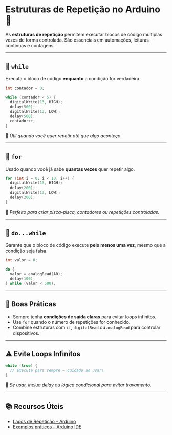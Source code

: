 
# Estruturas de Repetição no Arduino 🔁

As **estruturas de repetição** permitem executar blocos de código múltiplas vezes de forma controlada. São essenciais em automações, leituras contínuas e contagens.

---

## 🔁 `while`

Executa o bloco de código **enquanto** a condição for verdadeira.

```cpp
int contador = 0;

while (contador < 5) {
  digitalWrite(13, HIGH);
  delay(500);
  digitalWrite(13, LOW);
  delay(500);
  contador++;
}
```

🧠 *Útil quando você quer repetir até que algo aconteça.*

---

## 🔂 `for`

Usado quando você já sabe **quantas vezes** quer repetir algo.

```cpp
for (int i = 0; i < 10; i++) {
  digitalWrite(13, HIGH);
  delay(200);
  digitalWrite(13, LOW);
  delay(200);
}
```

📌 *Perfeito para criar pisca-pisca, contadores ou repetições controladas.*

---

## 🔁 `do...while`

Garante que o bloco de código execute **pelo menos uma vez**, mesmo que a condição seja falsa.

```cpp
int valor = 0;

do {
  valor = analogRead(A0);
  delay(100);
} while (valor < 500);
```

---

## 🧠 Boas Práticas

- Sempre tenha **condições de saída claras** para evitar loops infinitos.
- Use `for` quando o número de repetições for conhecido.
- Combine estruturas com `if`, `digitalRead` ou `analogRead` para controlar dispositivos.

---

## ⚠️ Evite Loops Infinitos

```cpp
while (true) {
  // Executa para sempre — cuidado ao usar!
}
```

🔄 *Se usar, inclua delay ou lógica condicional para evitar travamento.*

---

## 📚 Recursos Úteis

- [Laços de Repetição – Arduino](https://www.arduino.cc/reference/en/#structure-control)
- [Exemplos práticos – Arduino IDE](https://www.arduino.cc/en/Tutorial/HomePage)
